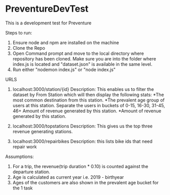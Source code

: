 # PreventureDevTest

This is a development test for Preventure

Steps to run:

1. Ensure node and npm are installed on the machine
2. Clone the Repo
3. Open Command prompt and move to the local directory where repository has been cloned. Make sure you are into the folder where index.js is located and "dataset.json" is available in the same level.
4. Run either "nodemon index.js" or "node index.js"

URLS

1. localhost:3000/station/{id} 
Description: This enables us to filter the dataset by From Station which will then display the following stats: *The most common destination from this station. *The prevalent age group of users at this station. Separate the users in buckets of 0-15, 16-30, 31-45, 46+ Amount of revenue generated by this station. *Amount of revenue generated by this station.

2. localhost:3000/topstations 
Description: This gives us the top three revenue generating stations.

3. localhost:3000/repairbikes 
Description: this lists bike ids that need repair work

Assumptions:

1. For a trip, the revenue(trip duration * 0.10) is counted against the departure station.
2. Age is calculated as current year i.e. 2019 - birthyear
3. Ages of the customers are also shown in the prevalent age bucket for the 1 task
